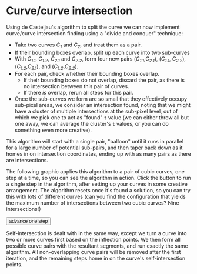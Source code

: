 # Curve/curve intersection

Using de Casteljau's algorithm to split the curve we can now implement curve/curve intersection finding using a "divide and conquer" technique:

- Take two curves *C<sub>1</sub>* and *C<sub>2</sub>*, and treat them as a pair.
- If their bounding boxes overlap, split up each curve into two sub-curves
- With *C<sub>1.1</sub>*, *C<sub>1.2</sub>*, *C<sub>2.1</sub>* and *C<sub>2.2</sub>*, form four new pairs (*C<sub>1.1</sub>*,*C<sub>2.1</sub>*), (*C<sub>1.1</sub>*, *C<sub>2.2</sub>*), (*C<sub>1.2</sub>*,*C<sub>2.1</sub>*), and (*C<sub>1.2</sub>*,*C<sub>2.2</sub>*).
- For each pair, check whether their bounding boxes overlap.
  - If their bounding boxes do not overlap, discard the pair, as there is no intersection between this pair of curves.
  - If there <em>is</em> overlap, rerun all steps for this pair.
- Once the sub-curves we form are so small that they effectively occupy sub-pixel areas, we consider an intersection found, noting that we might have a cluster of multiple intersections at the sub-pixel level, out of which we pick one to act as "found" `t` value (we can either throw all but one away, we can average the cluster's `t` values, or you can do something even more creative).

This algorithm will start with a single pair, "balloon" until it runs in parallel for a large number of potential sub-pairs, and then taper back down as it homes in on intersection coordinates, ending up with as many pairs as there are intersections.

The following graphic applies this algorithm to a pair of cubic curves, one step at a time, so you can see the algorithm in action. Click the button to run a single step in the algorithm, after setting up your curves in some creative arrangement. The algorithm resets once it's found a solution, so you can try this with lots of different curves (can you find the configuration that yields the maximum number of intersections between two cubic curves? Nine intersections!)

<Graphic title="Curve/curve intersections" setup={this.setup} draw={this.draw}>
  <button onClick={this.stepUp}>advance one step</button>
</Graphic>

Self-intersection is dealt with in the same way, except we turn a curve into two or more curves first based on the inflection points. We then form all possible curve pairs with the resultant segments, and run exactly the same algorithm. All non-overlapping curve pairs will be removed after the first iteration, and the remaining steps home in on the curve's self-intersection points.
